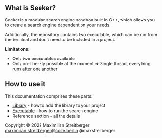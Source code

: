 <a id="top"></a>
## What is Seeker?

Seeker is a modular search engine sandbox built in C++, which allows you to create a search engine dependent on your needs.

Additionally, the repository contains two executable, which can be run from the terminal and don’t need to be included in a project.

**Limitations:**

- Only two executables available
- Only on-The-Fly possible at the moment ⇒ Single thread, everything runs after one another

## How to use it
This documentation comprises these parts:

* [Library](docs/library.md#top) - how to add the library to your project
* [Executable](docs/executable.md#top) - how to run the search engine
* [Reference section](docs/reference.md#top) - all the details


Copyright © 2022 Maximilian Streitberger maximilian.streitberger@code.berlin @maxstreitberger